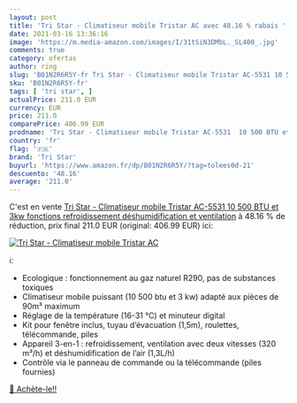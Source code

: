 ```yaml
---
layout: post
title: 'Tri Star - Climatiseur mobile Tristar AC avec 48.16 % rabais '
date: 2021-03-16 13:36:16
image: 'https://m.media-amazon.com/images/I/31tSiN3DMbL._SL400_.jpg'
comments: true
category: ofertas
author: ring
slug: 'B01N2R6R5Y-fr Tri Star - Climatiseur mobile Tristar AC-5531 10 500 BTU...'
sku: 'B01N2R6R5Y-fr'
tags: [ 'tri star', ]
actualPrice: 211.0 EUR
currency: EUR
price: 211.0
comparePrice: 406.99 EUR
prodname: 'Tri Star - Climatiseur mobile Tristar AC-5531  10 500 BTU et 3kw  fonctions refroidissement  déshumidification et ventilation'
country: 'fr'
flag: '🇫🇷'
brand: 'Tri Star'
buyurl: 'https://www.amazon.fr/dp/B01N2R6R5Y/?tag=tolees0d-21'
descuento: '48.16'
average: '211.0'
---
```


C'est en vente [Tri Star - Climatiseur mobile Tristar AC-5531  10 500 BTU et 3kw  fonctions refroidissement  déshumidification et ventilation](https://www.amazon.fr/dp/B01N2R6R5Y/?tag=tolees0d-21)  à  48.16 % de réduction, prix final  211.0 EUR (original: 406.99 EUR) ici:

[![Tri Star - Climatiseur mobile Tristar AC](https://m.media-amazon.com/images/I/31tSiN3DMbL._SL400_.jpg)](https://www.amazon.fr/dp/B01N2R6R5Y/?tag=tolees0d-21)

ℹ️:

- Ecologique : fonctionnement au gaz naturel R290, pas de substances toxiques
- Climatiseur mobile puissant (10 500 btu et 3 kw) adapté aux pièces de 90m³ maximum
- Réglage de la température (16-31 °C) et minuteur digital
- Kit pour fenêtre inclus, tuyau d’évacuation (1,5m), roulettes, télécommande, piles
- Appareil 3-en-1 : refroidissement, ventilation avec deux vitesses (320 m³/h) et déshumidification de l’air (1,3L/h)
- Contrôle via le panneau de commande ou la télécommande (piles fournies)

[🛒 Achète-le!!](https://www.amazon.fr/dp/B01N2R6R5Y/?tag=tolees0d-21)
